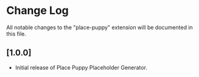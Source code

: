 # Change Log
All notable changes to the "place-puppy" extension will be documented in this file.


## [1.0.0]
- Initial release of Place Puppy Placeholder Generator.